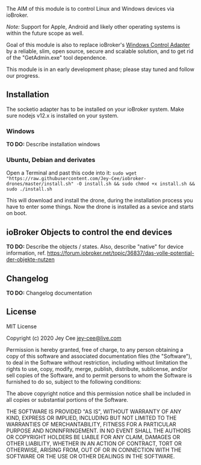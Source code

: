 The AIM of this module is to control Linux and Windows devices via ioBroker.

*Note:* Support for Apple, Android and likely other operating systems is within the future scope as well.

Goal of this module is also to replace ioBroker's [Windows Control Adapter](https://github.com/Mic-M/ioBroker.windows-control) by a reliable, slim, open source, secure and scalable solution, and to get rid of the "GetAdmin.exe" tool dependence.

This module is in an early development phase; please stay tuned and follow our progress.


## Installation
The socketio adapter has to be installed on your ioBroker system.
Make sure nodejs v12.x is installed on your system.

### Windows
**TO DO:** Describe installation windows

### Ubuntu, Debian and derivates
Open a Terminal and past this code into it:
`sudo wget "https://raw.githubusercontent.com/Jey-Cee/iobroker-drones/master/install.sh" -O install.sh && sudo chmod +x install.sh && sudo ./install.sh`

This will download and install the drone, during the installation process you have to enter some things.
Now the drone is installed as a sevice and starts on boot.

## ioBroker Objects to control the end devices

**TO DO:** Describe the objects / states. Also, describe "native" for device information, ref. https://forum.iobroker.net/topic/36837/das-volle-potential-der-objekte-nutzen


## Changelog

**TO DO:** Changelog documentation


## License
MIT License

Copyright (c) 2020 Jey Cee <jey-cee@live.com>

Permission is hereby granted, free of charge, to any person obtaining a copy
of this software and associated documentation files (the "Software"), to deal
in the Software without restriction, including without limitation the rights
to use, copy, modify, merge, publish, distribute, sublicense, and/or sell
copies of the Software, and to permit persons to whom the Software is
furnished to do so, subject to the following conditions:

The above copyright notice and this permission notice shall be included in all
copies or substantial portions of the Software.

THE SOFTWARE IS PROVIDED "AS IS", WITHOUT WARRANTY OF ANY KIND, EXPRESS OR
IMPLIED, INCLUDING BUT NOT LIMITED TO THE WARRANTIES OF MERCHANTABILITY,
FITNESS FOR A PARTICULAR PURPOSE AND NONINFRINGEMENT. IN NO EVENT SHALL THE
AUTHORS OR COPYRIGHT HOLDERS BE LIABLE FOR ANY CLAIM, DAMAGES OR OTHER
LIABILITY, WHETHER IN AN ACTION OF CONTRACT, TORT OR OTHERWISE, ARISING FROM,
OUT OF OR IN CONNECTION WITH THE SOFTWARE OR THE USE OR OTHER DEALINGS IN THE
SOFTWARE.
